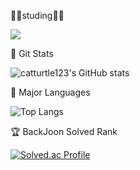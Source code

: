 👨‍🎓studing👨‍🎓

<div> <img src="https://img.shields.io/badge/Java-007396?style=flat&logo=OpenJDK&logoColor=white"/> </div>

🌟 Git Stats

![catturtle123's GitHub stats](https://github-readme-stats.vercel.app/api?username=catturtle123&show_icons=true&theme=dark)

🌟 Major Languages

![Top Langs](https://github-readme-stats.vercel.app/api/top-langs/?username=catturtle123&layout=Demo&theme=dark) 

🏆 BackJoon Solved Rank

[![Solved.ac Profile](http://mazassumnida.wtf/api/generate_badge?boj=musoyou10)](https://solved.ac/musoyou10)


